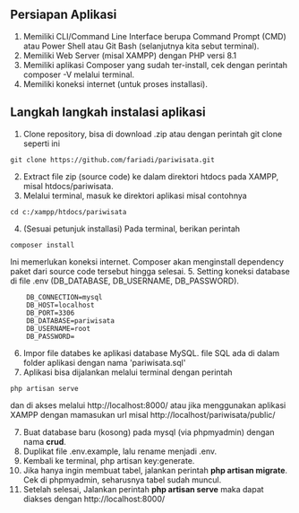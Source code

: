 ## Persiapan Aplikasi

1. Memiliki CLI/Command Line Interface berupa Command Prompt (CMD) atau Power Shell atau Git Bash (selanjutnya kita sebut terminal).
2. Memiliki Web Server (misal XAMPP) dengan PHP versi 8.1
3. Memiliki aplikasi Composer yang sudah ter-install, cek dengan perintah composer -V melalui terminal.
4. Memiliki koneksi internet (untuk proses installasi).

## Langkah langkah instalasi aplikasi
1. Clone repository, bisa di download .zip atau dengan perintah git clone seperti ini
```
git clone https://github.com/fariadi/pariwisata.git
```
2. Extract file zip (source code) ke dalam direktori htdocs pada XAMPP, misal htdocs/pariwisata.
3. Melalui terminal, masuk ke direktori aplikasi misal contohnya
```
cd c:/xampp/htdocs/pariwisata
```
4. (Sesuai petunjuk installasi) Pada terminal, berikan perintah
```
composer install
```
Ini memerlukan koneksi internet. Composer akan menginstall dependency paket dari source code tersebut hingga selesai.
5. Setting koneksi database di file .env (DB_DATABASE, DB_USERNAME, DB_PASSWORD).
```
    DB_CONNECTION=mysql
    DB_HOST=localhost
    DB_PORT=3306
    DB_DATABASE=pariwisata
    DB_USERNAME=root
    DB_PASSWORD=
```
6. Impor file databes ke aplikasi database MySQL. file SQL ada di dalam folder aplikasi dengan nama 'pariwisata.sql'
5. Aplikasi bisa dijalankan melalui terminal dengan perintah
```
php artisan serve
```
dan di akses melalui http://localhost:8000/ atau jika menggunakan aplikasi XAMPP dengan mamasukan url misal http://localhost/pariwisata/public/

7. Buat database baru (kosong) pada mysql (via phpmyadmin) dengan nama <b>crud</b>.
8. Duplikat file .env.example, lalu rename menjadi .env.
9. Kembali ke terminal, php artisan key:generate.
11. Jika hanya ingin membuat tabel, jalankan perintah <b>php artisan migrate</b>. Cek di phpmyadmin, seharusnya tabel sudah muncul.
12. Setelah selesai, Jalankan perintah <b>php artisan serve</b> maka dapat diakses dengan http://localhost:8000/
